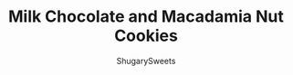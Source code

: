 ---
layout: ../../layouts/MarkdownPostLayout.astro
title: Milk Chocolate and Macadamia Nut Cookies
author: ShugarySweets
pubDate: 2020-05-26
description: "There&#x27;s nothing like one of these Milk Chocolate Macadamia Nut Cookies warm from the oven. Sweet chocolate morsels and nuts are baked into soft chewy cookies in this easy recipe. Best served with a glass of cold milk!"
image_url: https://www.shugarysweets.com/wp-content/uploads/2013/02/milk-chocolate-macadamia-cookies-facebook.jpg
tags: ["Cookies","American"]
calories: 139
protein: 2
carbohydrates: 15
fats: 8
fiber: 1
ingredients: ["1 cup unsalted butter, melted","3/4 cup light brown sugar, packed","3/4 cup granulated sugar","2 large eggs","1 teaspoon vanilla extract","2 1/4 cups all-purpose flour","1 teaspoon baking soda","1/2 teaspoon kosher salt","2 cups milk chocolate chips (or bars, cut into chunks), divided","1 cup macadamia nuts, chopped"]
serves: 4
time: "10 minutes"
prepTime: "15 minutes"
instructions: ["In a large mixing bowl, beat melted butter with sugars. Add eggs, one at a time, until well blended. Slowly add flour, baking soda and salt.","Fold in all but 1/2 cup of milk chocolate morsels and all the nuts.","Drop by large tablespoon onto a parchment paper lined baking sheet. Press a few of the reserved chocolate chips on top. Bake in a 375 degree oven for 10-12 minutes. Cool on wire rack."]
nutrition: ["139 calories","15 grams carbohydrates","20 milligrams cholesterol","8 grams fat","1 grams fiber","2 grams protein","4 grams saturated fat","49 milligrams sodium","10 grams sugar","0 grams trans fat","4 grams unsaturated fat"]
---